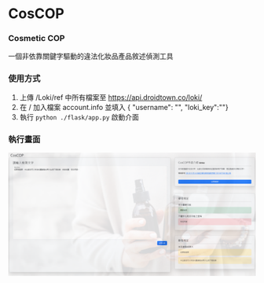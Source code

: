 # CosCOP
### Cosmetic COP

一個非依靠關鍵字驅動的違法化妝品產品敘述偵測工具

### 使用方式
1. 上傳 /Loki/ref 中所有檔案至 https://api.droidtown.co/loki/
2. 在 / 加入檔案 account.info 並填入 { "username": "", "loki_key":""}
3. 執行 `python ./flask/app.py` 啟動介面

### 執行畫面
![](https://raw.githubusercontent.com/Grammyship/CosCOP/main/images/demo1.png)
